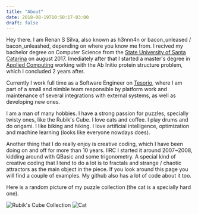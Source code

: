 ```yaml
---
title: "About"
date: 2018-08-19T10:50:17-03:00
draft: false
---
```


Hey there. I am Renan S Silva, also known as h3nnn4n or bacon_unleased /
bacon_unleashed, depending on where you know me from. I recived my bachelor
degree on Computer Science from the [State University of Santa
Catarina](https://www.udesc.br/) on august 2017. Imediately after that I
started a master's degree in [Applied
Computing](https://www.udesc.br/cct/ppgca) working with the Ab Initio protein
structure problem, which I concluded 2 years after.

Currently I work full time as a Software Engineer on
[Tesorio](https://tesorio.com/), where I am part of a small and nimble team
responsible by platform work and maintenance of several integrations with
external systems, as well as developing new ones.

I am a man of many hobbies. I have a strong passion for puzzles, specially
twisty ones, like the Rubik's Cube. I love cats and coffee. I play drums and do
origami. I like biking and hiking. I love artificial intelligence, optimization
and machine learning (looks like everyone nowdays does).

Another thing that I do really enjoy is creative coding, which I have been
doing on and off for more than 10 years. IIRC I started it around 2007~2008,
kidding around with QBasic and some trigonometry. A special kind of creative
coding that I tend to do a lot is to fractals and strange / chaotic attractors
as the main object in the piece. If you look around this page you will find a
couple of examples. My github also has a lot of code about it too.

Here is a random picture of my puzzle collection (the cat is a specially hard
one).

![Rubik's Cube Collection](/images/cube_collection.jpg)
![Cat](/images/gatuno.png)
